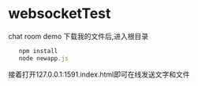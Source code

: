 # websocketTest
chat room demo
下载我的文件后,进入根目录
``` js
   npm install
   node newapp.js
```
接着打开127.0.0.1:1591.index.html即可在线发送文字和文件
